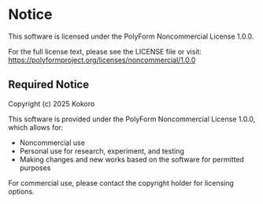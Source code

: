 # Notice

This software is licensed under the PolyForm Noncommercial License 1.0.0.

For the full license text, please see the LICENSE file or visit:
https://polyformproject.org/licenses/noncommercial/1.0.0

## Required Notice

Copyright (c) 2025 Kokoro

This software is provided under the PolyForm Noncommercial License 1.0.0, which allows for:

- Noncommercial use
- Personal use for research, experiment, and testing
- Making changes and new works based on the software for permitted purposes

For commercial use, please contact the copyright holder for licensing options.
